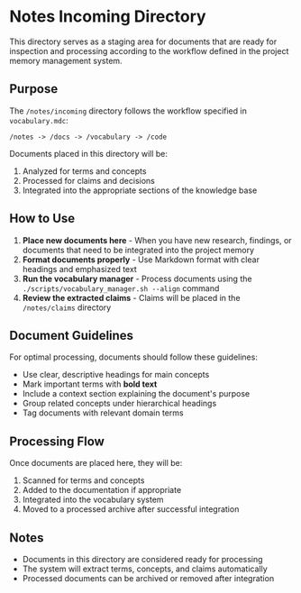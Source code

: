 # Notes Incoming Directory

This directory serves as a staging area for documents that are ready for inspection and processing according to the workflow defined in the project memory management system.

## Purpose

The `/notes/incoming` directory follows the workflow specified in `vocabulary.mdc`:

```
/notes -> /docs -> /vocabulary -> /code
```

Documents placed in this directory will be:
1. Analyzed for terms and concepts
2. Processed for claims and decisions 
3. Integrated into the appropriate sections of the knowledge base

## How to Use

1. **Place new documents here** - When you have new research, findings, or documents that need to be integrated into the project memory
2. **Format documents properly** - Use Markdown format with clear headings and emphasized text
3. **Run the vocabulary manager** - Process documents using the `./scripts/vocabulary_manager.sh --align` command
4. **Review the extracted claims** - Claims will be placed in the `/notes/claims` directory

## Document Guidelines

For optimal processing, documents should follow these guidelines:

- Use clear, descriptive headings for main concepts
- Mark important terms with **bold text**
- Include a context section explaining the document's purpose
- Group related concepts under hierarchical headings
- Tag documents with relevant domain terms

## Processing Flow

Once documents are placed here, they will be:

1. Scanned for terms and concepts
2. Added to the documentation if appropriate
3. Integrated into the vocabulary system
4. Moved to a processed archive after successful integration

## Notes

- Documents in this directory are considered ready for processing
- The system will extract terms, concepts, and claims automatically
- Processed documents can be archived or removed after integration 